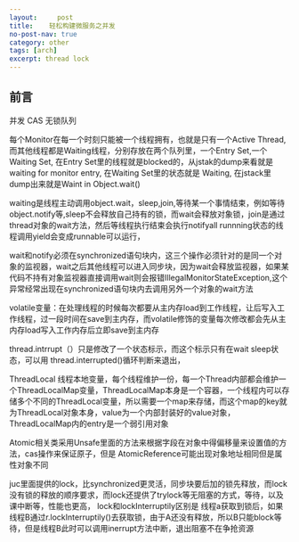 ```yaml
---
layout:     post
title:    轻松构建微服务之并发
no-post-nav: true
category: other
tags: [arch]
excerpt: thread lock
---
```


## 前言







并发
CAS 无锁队列

每个Monitor在每一个时刻只能被一个线程拥有，也就是只有一个Active Thread,而其他线程都是Waiting线程，分别存放在两个队列里，一个Entry Set,一个Waiting Set,
在Entry Set里的线程就是blocked的，从jstak的dump来看就是 waiting for monitor entry, 在Waiting Set里的状态就是 Waiting, 在jstack里dump出来就是Waint in Object.wait()

waiting是线程主动调用object.wait，sleep,join,等待某一个事情结束，例如等待object.notify等,sleep不会释放自己持有的锁，而wait会释放对象锁，join是通过thread对象的wait方法，然后等线程执行结束会执行notifyall
runnning状态的线程调用yield会变成runnable可以运行，


wait和notify必须在synchronized语句块内，这三个操作必须针对的是同一个对象的监视器，wait之后其他线程可以进入同步块，因为wait会释放监视器，如果某代码不持有对象监视器直接调用wait则会报错IllegalMonitorStateException,这个异常经常出现在synchronized语句块内去调用另外一个对象的wait方法


volatile变量：在处理线程的时候每次都要从主内存load到工作线程，让后写入工作线程，过一段时间在save到主内存，而volatile修饰的变量每次修改都会先从主内存load写入工作内存后立即save到主内存

thread.intrrupt（）只是修改了一个状态标示，而这个标示只有在wait sleep状态，可以用 thread.interrupted()循环判断来退出，

ThreadLocal 线程本地变量，每个线程维护一份，每一个Thread内部都会维护一个ThreadLocalMap变量，ThreadLocalMap本身是一个容器，一个线程内可以存储多个不同的ThreadLocal变量，所以需要一个map来存储，而这个map的key就为ThreadLocal对象本身，value为一个内部封装好的value对象，ThreadLocalMap内的entry是一个弱引用对象

Atomic相关类采用Unsafe里面的方法来根据字段在对象中得偏移量来设置值的方法，cas操作来保证原子，但是 AtomicReference可能出现对象地址相同但是属性对象不同

juc里面提供的lock，比synchronized更灵活，同步块要后加的锁先释放，而lock没有锁的释放的顺序要求，而lock还提供了trylock等无阻塞的方式，等待，以及课中断等，性能也更高，
lock和lockInterruptily区别是 线程a获取到锁后，如果线程B通过r.lockInterruptily()去获取锁，由于A还没有释放，所以B只能block等待，但是线程B此时可以调用inerrupt方法中断，退出阻塞不在争抢资源
